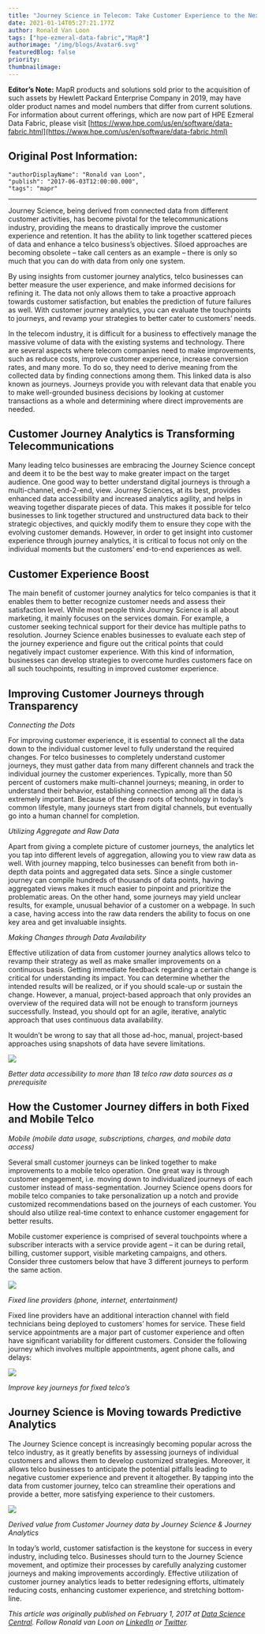 ```yaml
---
title: "Journey Science in Telecom: Take Customer Experience to the Next Level"
date: 2021-01-14T05:27:21.177Z
author: Ronald Van Loon 
tags: ["hpe-ezmeral-data-fabric","MapR"]
authorimage: "/img/blogs/Avatar6.svg"
featuredBlog: false
priority:
thumbnailimage:
---
```

**Editor’s Note:** MapR products and solutions sold prior to the acquisition of such assets by Hewlett Packard Enterprise Company in 2019, may have older product names and model numbers that differ from current solutions. For information about current offerings, which are now part of HPE Ezmeral Data Fabric, please visit [https://www.hpe.com/us/en/software/data-fabric.html](https://www.hpe.com/us/en/software/data-fabric.html)

## Original Post Information:

```
"authorDisplayName": "Ronald van Loon",
"publish": "2017-06-03T12:00:00.000",
"tags": "mapr"
```
---
Journey Science, being derived from connected data from different customer activities, has become pivotal for the telecommunications industry, providing the means to drastically improve the customer experience and retention. It has the ability to link together scattered pieces of data and enhance a telco business’s objectives. Siloed approaches are becoming obsolete – take call centers as an example – there is only so much that you can do with data from only one system.

By using insights from customer journey analytics, telco businesses can better measure the user experience, and make informed decisions for refining it. The data not only allows them to take a proactive approach towards customer satisfaction, but enables the prediction of future failures as well. With customer journey analytics, you can evaluate the touchpoints to journeys, and revamp your strategies to better cater to customers’ needs.

In the telecom industry, it is difficult for a business to effectively manage the massive volume of data with the existing systems and technology. There are several aspects where telecom companies need to make improvements, such as reduce costs, improve customer experience, increase conversion rates, and many more. To do so, they need to derive meaning from the collected data by finding connections among them. This linked data is also known as journeys. Journeys provide you with relevant data that enable you to make well-grounded business decisions by looking at customer transactions as a whole and determining where direct improvements are needed.

## Customer Journey Analytics is Transforming Telecommunications

Many leading telco businesses are embracing the Journey Science concept and deem it to be the best way to make greater impact on the target audience. One good way to better understand digital journeys is through a multi-channel, end-2-end, view. Journey Sciences, at its best, provides enhanced data accessibility and increased analytics agility, and helps in weaving together disparate pieces of data. This makes it possible for telco businesses to link together structured and unstructured data back to their strategic objectives, and quickly modify them to ensure they cope with the evolving customer demands. However, in order to get insight into customer experience through journey analytics, it is critical to focus not only on the individual moments but the customers’ end-to-end experiences as well.

## Customer Experience Boost

The main benefit of customer journey analytics for telco companies is that it enables them to better recognize customer needs and assess their satisfaction level. While most people think Journey Science is all about marketing, it mainly focuses on the services domain. For example, a customer seeking technical support for their device has multiple paths to resolution. Journey Science enables businesses to evaluate each step of the journey experience and figure out the critical points that could negatively impact customer experience. With this kind of information, businesses can develop strategies to overcome hurdles customers face on all such touchpoints, resulting in improved customer experience.

## Improving Customer Journeys through Transparency

*Connecting the Dots*

For improving customer experience, it is essential to connect all the data down to the individual customer level to fully understand the required changes. For telco businesses to completely understand customer journeys, they must gather data from many different channels and track the individual journey the customer experiences. Typically, more than 50 percent of customers make multi-channel journeys; meaning, in order to understand their behavior, establishing connection among all the data is extremely important. Because of the deep roots of technology in today’s common lifestyle, many journeys start from digital channels, but eventually go into a human channel for completion.

*Utilizing Aggregate and Raw Data*

Apart from giving a complete picture of customer journeys, the analytics let you tap into different levels of aggregation, allowing you to view raw data as well. With journey mapping, telco businesses can benefit from both in-depth data points and aggregated data sets. Since a single customer journey can compile hundreds of thousands of data points, having aggregated views makes it much easier to pinpoint and prioritize the problematic areas. On the other hand, some journeys may yield unclear results, for example, unusual behavior of a customer on a webpage. In such a case, having access into the raw data renders the ability to focus on one key area and get invaluable insights.

*Making Changes through Data Availability*

Effective utilization of data from customer journey analytics allows telco to revamp their strategy as well as make smaller improvements on a continuous basis. Getting immediate feedback regarding a certain change is critical for understanding its impact. You can determine whether the intended results will be realized, or if you should scale-up or sustain the change. However, a manual, project-based approach that only provides an overview of the required data will not be enough to transform journeys successfully. Instead, you should opt for an agile, iterative, analytic approach that uses continuous data availability.

It wouldn’t be wrong to say that all those ad-hoc, manual, project-based approaches using snapshots of data have severe limitations.

![](https://hpe-developer-portal.s3.amazonaws.com/uploads/media/2020/12/picture1-1610602144488.jpg)

*Better data accessibility to more than 18 telco raw data sources as a prerequisite*

## How the Customer Journey differs in both Fixed and Mobile Telco

*Mobile (mobile data usage, subscriptions, charges, and mobile data access)*

Several small customer journeys can be linked together to make improvements to a mobile telco operation. One great way is through customer engagement, i.e. moving down to individualized journeys of each customer instead of mass-segmentation. Journey Science opens doors for mobile telco companies to take personalization up a notch and provide customized recommendations based on the journeys of each customer. You should also utilize real-time context to enhance customer engagement for better results.

Mobile customer experience is comprised of several touchpoints where a subscriber interacts with a service provide agent – it can be during retail, billing, customer support, visible marketing campaigns, and others. Consider three customers below that have 3 different journeys to perform the same action.

![](https://hpe-developer-portal.s3.amazonaws.com/uploads/media/2020/12/picture2-1610602154635.jpg)

*Fixed line providers (phone, internet, entertainment)*

Fixed line providers have an additional interaction channel with field technicians being deployed to customers’ homes for service. These field service appointments are a major part of customer experience and often have significant variability for different customers. Consider the following journey which involves multiple appointments, agent phone calls, and delays:

![](https://hpe-developer-portal.s3.amazonaws.com/uploads/media/2020/12/picture3-1610602163126.jpg)

*Improve key journeys for fixed telco’s*

## Journey Science is Moving towards Predictive Analytics

The Journey Science concept is increasingly becoming popular across the telco industry, as it greatly benefits by assessing journeys of individual customers and allows them to develop customized strategies. Moreover, it allows telco businesses to anticipate the potential pitfalls leading to negative customer experience and prevent it altogether. By tapping into the data from customer journey, telco can streamline their operations and provide a better, more satisfying experience to their customers.

![](https://hpe-developer-portal.s3.amazonaws.com/uploads/media/2020/12/picture4-1610602170940.jpg)

*Derived value from Customer Journey data by Journey Science & Journey Analytics*

In today’s world, customer satisfaction is the keystone for success in every industry, including telco. Businesses should turn to the Journey Science movement, and optimize their processes by carefully analyzing customer journeys and making improvements accordingly. Effective utilization of customer journey analytics leads to better redesigning efforts, ultimately reducing costs, enhancing customer experience, and stretching bottom-line.

*This article was originally published on February 1, 2017 at [Data Science Central](http://www.datasciencecentral.com/profiles/blogs/journey-science-in-telecom-take-customer-experience-to-the-next). Follow Ronald van Loon on [LinkedIn](https://www.linkedin.com/in/ronald-van-loon-5411a/) or [Twitter](https://twitter.com/Ronald_vanLoon).*
